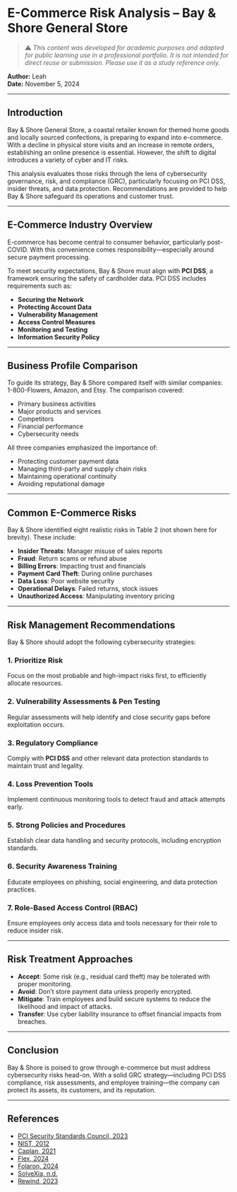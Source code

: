 # E-Commerce Risk Analysis – Bay & Shore General Store
> ⚠️ _This content was developed for academic purposes and adapted for public learning use in a professional portfolio. It is not intended for direct reuse or submission. Please use it as a study reference only._

**Author:** Leah  
**Date:** November 5, 2024

---

## Introduction

Bay & Shore General Store, a coastal retailer known for themed home goods and locally sourced confections, is preparing to expand into e-commerce. With a decline in physical store visits and an increase in remote orders, establishing an online presence is essential. However, the shift to digital introduces a variety of cyber and IT risks.

This analysis evaluates those risks through the lens of cybersecurity governance, risk, and compliance (GRC), particularly focusing on PCI DSS, insider threats, and data protection. Recommendations are provided to help Bay & Shore safeguard its operations and customer trust.

---

## E-Commerce Industry Overview

E-commerce has become central to consumer behavior, particularly post-COVID. With this convenience comes responsibility—especially around secure payment processing.

To meet security expectations, Bay & Shore must align with **PCI DSS**, a framework ensuring the safety of cardholder data. PCI DSS includes requirements such as:

- **Securing the Network**
- **Protecting Account Data**
- **Vulnerability Management**
- **Access Control Measures**
- **Monitoring and Testing**
- **Information Security Policy**

---

## Business Profile Comparison

To guide its strategy, Bay & Shore compared itself with similar companies: 1-800-Flowers, Amazon, and Etsy. The comparison covered:

- Primary business activities
- Major products and services
- Competitors
- Financial performance
- Cybersecurity needs

All three companies emphasized the importance of:
- Protecting customer payment data
- Managing third-party and supply chain risks
- Maintaining operational continuity
- Avoiding reputational damage

---

## Common E-Commerce Risks

Bay & Shore identified eight realistic risks in Table 2 (not shown here for brevity). These include:

- **Insider Threats**: Manager misuse of sales reports
- **Fraud**: Return scams or refund abuse
- **Billing Errors**: Impacting trust and financials
- **Payment Card Theft**: During online purchases
- **Data Loss**: Poor website security
- **Operational Delays**: Failed returns, stock issues
- **Unauthorized Access**: Manipulating inventory pricing

---

## Risk Management Recommendations

Bay & Shore should adopt the following cybersecurity strategies:

### 1. Prioritize Risk
Focus on the most probable and high-impact risks first, to efficiently allocate resources.

### 2. Vulnerability Assessments & Pen Testing
Regular assessments will help identify and close security gaps before exploitation occurs.

### 3. Regulatory Compliance
Comply with **PCI DSS** and other relevant data protection standards to maintain trust and legality.

### 4. Loss Prevention Tools
Implement continuous monitoring tools to detect fraud and attack attempts early.

### 5. Strong Policies and Procedures
Establish clear data handling and security protocols, including encryption standards.

### 6. Security Awareness Training
Educate employees on phishing, social engineering, and data protection practices.

### 7. Role-Based Access Control (RBAC)
Ensure employees only access data and tools necessary for their role to reduce insider risk.

---

## Risk Treatment Approaches

- **Accept**: Some risk (e.g., residual card theft) may be tolerated with proper monitoring.
- **Avoid**: Don’t store payment data unless properly encrypted.
- **Mitigate**: Train employees and build secure systems to reduce the likelihood and impact of attacks.
- **Transfer**: Use cyber liability insurance to offset financial impacts from breaches.

---

## Conclusion

Bay & Shore is poised to grow through e-commerce but must address cybersecurity risks head-on. With a solid GRC strategy—including PCI DSS compliance, risk assessments, and employee training—the company can protect its assets, its customers, and its reputation.

---

## References

- [PCI Security Standards Council, 2023](https://www.pcisecuritystandards.org/merchants/process/)
- [NIST, 2012](https://nvlpubs.nist.gov/nistpubs/Legacy/SP/nistspecialpublication800-30r1.pdf)
- [Caplan, 2021](https://www.forbes.com/sites/johncaplan/2021/05/03/ecommerce-has-been-a-lifeline-for-small-businesses-during-the-pandemic-where-do-they-go-from-here/)
- [Flex, 2024](https://flexpaymentsolutions.com/blog/how-to-manage-e-commerce-risk-and-grow-your-business-online/)
- [Folaron, 2024](https://leantime.io/risk-mitigation-strategies-for-your-business/)
- [SolveXia, n.d.](https://www.solvexia.com/blog/5-types-of-risk-mitigation-strategies)
- [Rewind, 2023](https://rewind.com/blog/common-risks-with-ecommerce-and-how-to-avoid-them/)
